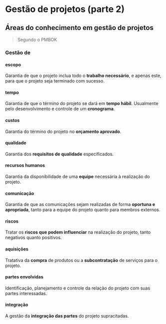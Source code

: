 # Gestão de projetos (parte 2)

## Áreas do conhecimento em gestão de projetos

> Segundo o PMBOK

### Gestão de

#### escopo

Garantia de que o projeto inclua todo o **trabalho necessário**, e apenas este, para que o projeto seja terminado com sucesso.

#### tempo

Garantia de que o término do projeto se dará em **tempo hábil**. Usualmente pelo desenvolvimento e controle de um **cronograma**.

#### custos

Garantia do término do projeto no **orçamento aprovado**.

#### qualidade

Garantia dos **requisitos de qualidade** especificados.

#### recursos humanos

Garantia da disponibilidade de uma **equipe** necessária à realização do projeto.

#### comunicação

Garantia de que as comunicações sejam realizadas de forma **oportuna e apropriada**, tanto para a equipe do projeto quanto para membros externos.

#### riscos

Tratar os **riscos que podem influenciar** na realização do projeto, tanto negativos quanto positivos.

#### aquisições

Tratativa da **compra** de produtos ou a **subcontratação** de serviços para o projeto.

#### partes envolvidas

Identificação, planejamento e controle da relação do projeto com suas partes interessadas.

#### integração

A gestão da **integração das partes** do projeto supracitadas.